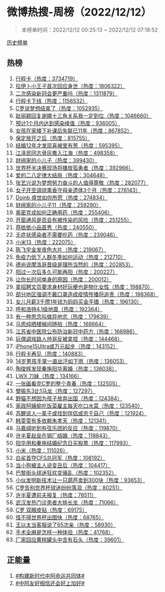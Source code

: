 <h1>
微博热搜-周榜（2022/12/12）
</h1>
<blockquote>
<p>
本榜单时间：2022/12/12 00:25:13 ~ 2022/12/12 07:18:52
</p>
</blockquote>
<p>
<a href="https://github.com/daifee/weibo-hot-search/tree/main/archives/weekly">历史榜单</a>
</p>
<h2>
热榜
</h2>
<ol>

<li>
<a href="https://s.weibo.com/weibo?q=%23%E8%A1%8C%E7%A8%8B%E5%8D%A1%23" target="weibo">
行程卡（热度：3734719）
</a>
</li>

<li>
<a href="https://s.weibo.com/weibo?q=%23%E6%8B%89%E4%BC%8A%E5%8D%9C%E5%B0%8F%E7%8E%8B%E5%AD%90%E9%A6%96%E6%AC%A1%E5%9B%9E%E5%BA%94%E8%BA%AB%E4%B8%96%23" target="weibo">
拉伊卜小王子首次回应身世（热度：1806322）
</a>
</li>

<li>
<a href="https://s.weibo.com/weibo?q=%23%E4%BA%8C%E6%AC%A1%E6%84%9F%E6%9F%93%E6%96%B0%E5%86%A0%E4%BC%9A%E6%9B%B4%E4%B8%A5%E9%87%8D%E5%90%97%23" target="weibo">
二次感染新冠会更严重吗（热度：1311879）
</a>
</li>

<li>
<a href="https://s.weibo.com/weibo?q=%23%E8%A1%8C%E7%A8%8B%E5%8D%A1%E4%B8%8B%E7%BA%BF%23" target="weibo">
行程卡下线（热度：1156532）
</a>
</li>

<li>
<a href="https://s.weibo.com/weibo?q=%23C%E7%BD%97%E8%AF%B4%E6%A2%A6%E6%83%B3%E7%BB%93%E6%9D%9F%E4%BA%86%23" target="weibo">
C罗说梦想结束了（热度：1052935）
</a>
</li>

<li>
<a href="https://s.weibo.com/weibo?q=%23%E8%B5%B5%E4%B8%BD%E9%A2%96%E5%9B%9E%E5%A4%8D%E8%B0%A2%E5%A8%9C%E5%8D%81%E4%B8%89%E8%A7%92%E5%85%B3%E7%B3%BB%E6%88%91%E4%B8%80%E5%AE%9A%E5%88%B0%E4%BD%8D%23" target="weibo">
赵丽颖回复谢娜十三角关系我一定到位（热度：1046660）
</a>
</li>

<li>
<a href="https://s.weibo.com/weibo?q=%23%E9%A2%84%E8%AE%A11%E4%B8%AA%E6%9C%88%E5%86%85%E8%BE%BE%E5%88%B0%E6%84%9F%E6%9F%93%E5%B3%B0%E5%80%BC%23" target="weibo">
预计1个月内达到感染峰值（热度：936005）
</a>
</li>

<li>
<a href="https://s.weibo.com/weibo?q=%23%E5%A5%B3%E5%AD%A9%E5%9C%A8%E5%AE%B6%E6%A5%BC%E4%B8%8B%E8%A1%A5%E8%AF%BE%E5%90%8E%E5%A4%B1%E8%81%94%E5%B7%B211%E5%B9%B4%23" target="weibo">
女孩在家楼下补课后失联已11年（热度：867852）
</a>
</li>

<li>
<a href="https://s.weibo.com/weibo?q=%23%E4%BF%9D%E5%AE%9A%E6%94%BE%E5%BC%80%E4%B9%8B%E5%90%8E%23" target="weibo">
保定放开之后（热度：815755）
</a>
</li>

<li>
<a href="https://s.weibo.com/weibo?q=%23%E7%BB%93%E5%A9%9A12%E5%B9%B4%E6%89%8D%E5%8F%91%E7%8E%B0%E5%96%9C%E8%A2%AB%E9%87%8C%E6%9C%89%E8%91%B1%23" target="weibo">
结婚12年才发现喜被里有葱（热度：595395）
</a>
</li>

<li>
<a href="https://s.weibo.com/weibo?q=%23%E6%B1%9F%E6%B3%BD%E6%B0%91%E5%90%8C%E5%BF%97%E9%AA%A8%E7%81%B0%E6%92%92%E5%85%A5%E6%B1%9F%E6%B5%B7%23" target="weibo">
江泽民同志骨灰撒入江海（热度：498358）
</a>
</li>

<li>
<a href="https://s.weibo.com/weibo?q=%23%E8%B4%A2%E9%98%80%E5%AE%B6%E7%9A%84%E5%B0%8F%E5%84%BF%E5%AD%90%23" target="weibo">
财阀家的小儿子（热度：399430）
</a>
</li>

<li>
<a href="https://s.weibo.com/weibo?q=%23%E4%B8%96%E7%95%8C%E6%9D%AF%E5%8D%8A%E5%86%B3%E8%B5%9B%E7%8E%B0%E5%9C%BA%E5%B0%86%E6%92%AD%E6%94%BE%E5%AD%A4%E5%8B%87%E8%80%85%23" target="weibo">
世界杯半决赛现场将播放孤勇者（热度：392966）
</a>
</li>

<li>
<a href="https://s.weibo.com/weibo?q=%23%E7%88%B1%E7%9A%84%E4%BA%8C%E5%85%AB%E5%AE%9A%E5%BE%8B%E5%A4%A7%E7%BB%93%E5%B1%80%23" target="weibo">
爱的二八定律大结局（热度：304648）
</a>
</li>

<li>
<a href="https://s.weibo.com/weibo?q=%23%E5%BC%A0%E8%89%BA%E5%85%B4%E8%AF%B4%E4%B8%BA%E6%A2%A6%E6%83%B3%E5%8A%AA%E5%8A%9B%E5%A5%8B%E6%96%97%E7%9A%84%E4%BA%BA%E5%80%BC%E5%BE%97%E5%B0%8A%E6%95%AC%23" target="weibo">
张艺兴说为梦想努力奋斗的人值得尊敬（热度：282077）
</a>
</li>

<li>
<a href="https://s.weibo.com/weibo?q=%23%E5%A5%B3%E5%AD%90%E5%BC%80%E7%A9%BA%E8%B0%83%E7%83%A7%E7%86%8F%E9%A6%99%E5%AE%88%E6%AF%8D%E4%BA%B2%E9%81%97%E4%BD%933%E4%B8%AA%E6%9C%88%23" target="weibo">
女子开空调烧熏香守母亲遗体3个月（热度：278143）
</a>
</li>

<li>
<a href="https://s.weibo.com/weibo?q=%23Doinb%20%E7%9B%9B%E4%B8%96%E5%A6%82%E4%BD%A0%E6%89%80%E6%84%BF%23" target="weibo">
Doinb 盛世如你所愿（热度：274834）
</a>
</li>

<li>
<a href="https://s.weibo.com/weibo?q=%23%E8%B4%A2%E9%98%80%E5%AE%B6%E7%9A%84%E5%B0%8F%E5%84%BF%E5%AD%9011%23" target="weibo">
财阀家的小儿子11（热度：259290）
</a>
</li>

<li>
<a href="https://s.weibo.com/weibo?q=%23%E5%A5%A5%E5%AF%86%E5%85%8B%E6%88%8E%E5%A6%82%E4%BD%95%E6%AD%A3%E7%A1%AE%E7%94%A8%E8%8D%AF%23" target="weibo">
奥密克戎如何正确用药（热度：255406）
</a>
</li>

<li>
<a href="https://s.weibo.com/weibo?q=%23%E5%BC%80%E7%AA%97%E9%80%9A%E9%A3%8E%E6%98%AF%E5%90%A6%E4%BC%9A%E6%9C%89%E8%A2%AB%E4%BC%A0%E6%9F%93%E7%9A%84%E9%A3%8E%E9%99%A9%23" target="weibo">
开窗通风是否会有被传染的风险（热度：251255）
</a>
</li>

<li>
<a href="https://s.weibo.com/weibo?q=%23%E8%92%8B%E4%BE%9D%E4%BE%9D%E5%B0%8F%E5%93%81%E9%A6%96%E7%A7%80%23" target="weibo">
蒋依依小品首秀（热度：240550）
</a>
</li>

<li>
<a href="https://s.weibo.com/weibo?q=%23%E6%97%A0%E7%97%87%E7%8A%B6%E6%84%9F%E6%9F%93%E8%80%85%E4%B8%8D%E9%9C%80%E8%A6%81%E5%90%83%E8%8D%AF%23" target="weibo">
无症状感染者不需要吃药（热度：239046）
</a>
</li>

<li>
<a href="https://s.weibo.com/weibo?q=%23%E5%B0%8F%E7%B1%B313%23" target="weibo">
小米13（热度：222075）
</a>
</li>

<li>
<a href="https://s.weibo.com/weibo?q=%23%E9%99%88%E9%A3%9E%E5%AE%87%E9%87%91%E5%8F%91%E5%A4%9C%E8%89%B2%E5%A4%A7%E7%89%87%23" target="weibo">
陈飞宇金发夜色大片（热度：219067）
</a>
</li>

<li>
<a href="https://s.weibo.com/weibo?q=%23%E5%85%8D%E7%96%AB%E5%8A%9B%E4%BD%8E%E4%B8%8B%E4%BA%BA%E7%BE%A4%E5%86%AC%E5%AD%A3%E5%A6%82%E4%BD%95%E8%BF%90%E5%8A%A8%23" target="weibo">
免疫力低下人群冬季如何运动（热度：212710）
</a>
</li>

<li>
<a href="https://s.weibo.com/weibo?q=%23%E5%BE%B7%E5%B0%9A%E8%AF%B4%E6%91%A9%E6%B4%9B%E5%93%A5%E6%99%8B%E7%BA%A7%E6%98%AF%E7%90%86%E6%89%80%E5%BD%93%E7%84%B6%E7%9A%84%23" target="weibo">
德尚说摩洛哥晋级是理所当然的（热度：202853）
</a>
</li>

<li>
<a href="https://s.weibo.com/weibo?q=%23%E9%98%B3%E8%BF%87%E4%B8%80%E6%AC%A1%E5%90%8E%E5%A4%9A%E4%B9%85%E5%8F%AF%E8%83%BD%E5%86%8D%E9%98%B3%23" target="weibo">
阳过一次后多久可能再阳（热度：200227）
</a>
</li>

<li>
<a href="https://s.weibo.com/weibo?q=%23%E8%AE%A9%E4%BD%A0%E9%95%BF%E6%97%B6%E9%97%B4%E5%8D%95%E8%BA%AB%E7%9A%84%E5%8E%9F%E5%9B%A0%23" target="weibo">
让你长时间单身的原因（热度：200012）
</a>
</li>

<li>
<a href="https://s.weibo.com/weibo?q=%23%E6%8B%BF%E6%8B%9B%E8%81%98%E6%96%87%E5%91%98%E8%A6%81%E6%B1%82%E8%BA%AB%E6%9D%90%E5%A5%BD%E7%8E%A9%E6%A2%97%E4%B9%9F%E6%98%AF%E7%89%A9%E5%8C%96%E5%A5%B3%E6%80%A7%23" target="weibo">
拿招聘文员要求身材好玩梗也是物化女性（热度：198870）
</a>
</li>

<li>
<a href="https://s.weibo.com/weibo?q=%23%E9%83%A8%E5%88%86%E5%9C%B0%E5%8C%BA%E5%BC%BA%E8%B0%83%E4%B8%8D%E6%88%B4%E5%8F%A3%E7%BD%A9%E9%80%A0%E6%88%90%E7%96%AB%E6%83%85%E4%BC%A0%E6%92%AD%E5%B0%86%E8%BF%BD%E8%B4%A3%23" target="weibo">
部分地区强调不戴口罩造成疫情传播将追责（热度：198368）
</a>
</li>

<li>
<a href="https://s.weibo.com/weibo?q=%23%E5%A5%B3%E5%84%BF%E6%9C%88%E8%96%AA3%E5%8D%83%E6%94%921%E5%B9%B4%E9%92%B1%E4%B8%BA%E5%A6%88%E5%A6%88%E4%B9%B0%E9%87%91%E6%89%8B%E9%95%AF%23" target="weibo">
女儿月薪3千攒1年钱为妈妈买金手镯（热度：196130）
</a>
</li>

<li>
<a href="https://s.weibo.com/weibo?q=%23%E5%91%BC%E5%92%8C%E6%B5%A9%E7%89%B94.1%E7%BA%A7%E5%9C%B0%E9%9C%87%23" target="weibo">
呼和浩特4.1级地震（热度：192364）
</a>
</li>

<li>
<a href="https://s.weibo.com/weibo?q=%23%E6%9C%89%E4%B8%80%E7%A7%8D%E6%80%9D%E5%BF%B5%E5%8F%AB%E5%81%9A%E5%BC%82%E5%9C%B0%E6%81%8B%23" target="weibo">
有一种思念叫做异地恋（热度：179639）
</a>
</li>

<li>
<a href="https://s.weibo.com/weibo?q=%23%E9%A9%AC%E6%80%9D%E7%BA%AF%E6%99%92%E6%A5%BC%E6%A2%AF%E9%97%B4%E9%9A%8F%E6%8B%8D%23" target="weibo">
马思纯晒楼梯间随拍（热度：168664）
</a>
</li>

<li>
<a href="https://s.weibo.com/weibo?q=%23%E6%B1%9F%E8%8B%8F%E7%9C%81%E4%B8%AD%E5%8C%BB%E9%99%A2%E5%85%AC%E5%B8%83%E9%98%B2%E6%B2%BB%E6%96%B0%E5%86%A0%E4%B8%AD%E8%8D%AF%E6%96%B9%23" target="weibo">
江苏省中医院公布防治新冠中药方（热度：166986）
</a>
</li>

<li>
<a href="https://s.weibo.com/weibo?q=%23%E7%8E%A9%E5%81%B6%E8%B0%83%E6%88%8F%E8%B7%AF%E4%BA%BA%E5%B8%85%E5%93%A5%E5%8F%8D%E8%A2%AB%E6%8B%BF%E6%8D%8F%23" target="weibo">
玩偶调戏路人帅哥反被拿捏（热度：144468）
</a>
</li>

<li>
<a href="https://s.weibo.com/weibo?q=%23iPhone15Ultra%E6%88%96%E4%B8%87%E5%85%83%E8%B5%B7%E6%AD%A5%23" target="weibo">
iPhone15Ultra或万元起步（热度：143152）
</a>
</li>

<li>
<a href="https://s.weibo.com/weibo?q=%23%E8%A1%8C%E7%A8%8B%E5%8D%A1%E5%86%8D%E8%A7%81%23" target="weibo">
行程卡再见（热度：140883）
</a>
</li>

<li>
<a href="https://s.weibo.com/weibo?q=%2314%E5%B2%81%E7%94%B7%E5%AD%A9%E6%89%8B%E6%8E%8C%E4%B8%80%E7%9B%B4%E5%87%BA%E6%B1%97%E5%A6%82%E4%B8%8B%E9%9B%A8%23" target="weibo">
14岁男孩手掌一直出汗如下雨（热度：136053）
</a>
</li>

<li>
<a href="https://s.weibo.com/weibo?q=%23%E9%99%B6%E4%BF%8A%E8%BE%89%E5%8F%91%E7%8E%B0%E7%A7%A6%E6%96%BD%E9%98%B3%E5%8D%8E%E7%A6%BB%E5%A9%9A%23" target="weibo">
陶俊辉发现秦施阳华离婚（热度：136038）
</a>
</li>

<li>
<a href="https://s.weibo.com/weibo?q=%23LWX%20%E5%88%80%E5%A6%B9%23" target="weibo">
LWX 刀妹（热度：134166）
</a>
</li>

<li>
<a href="https://s.weibo.com/weibo?q=%23%E4%B8%80%E5%BC%A0%E7%94%BB%E7%9C%8B%E5%AE%8CC%E7%BD%97%E7%9A%84%E6%95%B4%E4%B8%AA%E9%9D%92%E6%98%A5%23" target="weibo">
一张画看完C罗的整个青春（热度：132505）
</a>
</li>

<li>
<a href="https://s.weibo.com/weibo?q=%23%E6%A8%8A%E6%8C%AF%E4%B8%9C3%E6%AF%941%E9%A9%AC%E9%BE%99%23" target="weibo">
樊振东3比1马龙（热度：127297）
</a>
</li>

<li>
<a href="https://s.weibo.com/weibo?q=%23%E9%87%8E%E7%8C%AB%E4%B8%8D%E6%83%B3%E5%9B%A0%E4%B8%BA%E5%AD%A9%E5%AD%90%E6%94%BE%E5%BC%83%E5%87%BA%E5%9B%BD%23" target="weibo">
野猫不想因为孩子放弃出国（热度：124384）
</a>
</li>

<li>
<a href="https://s.weibo.com/weibo?q=%23%E5%AE%B6%E6%94%BF%E9%98%BF%E5%A7%A8%E5%81%B7%E5%90%83%E9%A5%AD%E8%8F%9C%E9%9B%87%E4%B8%BB%E6%AF%8F%E5%A4%A9%E5%90%83%E5%8F%A3%E6%B0%B4%E8%8F%9C%23" target="weibo">
家政阿姨偷吃饭菜雇主每天吃口水菜（热度：123540）
</a>
</li>

<li>
<a href="https://s.weibo.com/weibo?q=%23%E8%8B%8F%E9%86%92%E8%AF%B4%E4%BA%BA%E4%B8%80%E8%BE%88%E5%AD%90%E6%88%96%E6%89%BE%E5%88%B0%E4%BC%B4%E4%BE%A3%E6%88%96%E5%BF%A0%E4%BA%8E%E8%87%AA%E5%B7%B1%23" target="weibo">
苏醒说人一辈子或找到伴侣或忠于自己（热度：121924）
</a>
</li>

<li>
<a href="https://s.weibo.com/weibo?q=%23%E9%9F%A9%E9%9B%AF%E9%9B%AF%E6%9C%89%E5%A4%9A%E4%BE%9D%E8%B5%96%E6%9C%B1%E5%AD%9D%E5%A4%A9%23" target="weibo">
韩雯雯有多依赖朱孝天（热度：121341）
</a>
</li>

<li>
<a href="https://s.weibo.com/weibo?q=%23%E9%A9%AC%E5%98%89%E7%A5%BA%E5%90%AC%E5%88%B0%E6%9C%89%E5%BC%A6%E4%B9%90%E5%9B%A2%E7%9A%84%E5%8F%8D%E5%BA%94%23" target="weibo">
马嘉祺听到有弦乐团的反应（热度：119870）
</a>
</li>

<li>
<a href="https://s.weibo.com/weibo?q=%23%E8%AE%B8%E5%8D%8A%E5%A4%8F%E8%B5%B5%E5%9E%92%E5%9C%A8%E9%92%A2%E5%8E%82%E7%BB%93%E5%A9%9A%23" target="weibo">
许半夏赵垒在钢厂结婚（热度：118843）
</a>
</li>

<li>
<a href="https://s.weibo.com/weibo?q=%23%E9%98%B3%E5%8D%8E%E7%94%A8%E5%92%8C%E7%A7%A6%E6%96%BD%E7%BB%93%E5%A9%9A%E7%BA%AA%E5%BF%B5%E6%97%A5%E4%B9%B0%E8%82%A1%E7%A5%A8%23" target="weibo">
阳华用和秦施结婚纪念日买股票（热度：117993）
</a>
</li>

<li>
<a href="https://s.weibo.com/weibo?q=%23%E5%B0%8F%E7%B1%B3%23" target="weibo">
小米（热度：111026）
</a>
</li>

<li>
<a href="https://s.weibo.com/weibo?q=%23%E7%99%BD%E9%B2%A8%E9%A6%96%E5%A4%BACFS%E6%80%BB%E5%86%A0%E5%86%9B%23" target="weibo">
白鲨首夺CFS总冠军（热度：108192）
</a>
</li>

<li>
<a href="https://s.weibo.com/weibo?q=%23%E5%BD%93%E5%B0%8F%E7%8B%97%E8%A2%AB%E4%B8%BB%E4%BA%BA%E8%AF%B4%E5%8F%98%E4%B8%91%E5%90%8E%23" target="weibo">
当小狗被主人说变丑后（热度：104417）
</a>
</li>

<li>
<a href="https://s.weibo.com/weibo?q=%23%E5%B7%B4%E9%BB%8E%E8%A1%97%E5%A4%B4%E7%90%83%E8%BF%B7%E7%8B%82%E6%AC%A2%E5%8F%98%E9%AA%9A%E4%B9%B1%23" target="weibo">
巴黎街头球迷狂欢变骚乱（热度：102352）
</a>
</li>

<li>
<a href="https://s.weibo.com/weibo?q=%23%E5%B0%8F%E4%BC%99%E5%8F%91%E6%98%8E%E6%96%B0%E6%8A%80%E6%9C%AF%E8%AE%A9%E4%B8%80%E5%8F%AA%E8%91%AB%E8%8A%A6%E5%8D%96%E5%88%B0300%E5%9D%97%23" target="weibo">
小伙发明新技术让一只葫芦卖到300块（热度：93653）
</a>
</li>

<li>
<a href="https://s.weibo.com/weibo?q=%23C%E7%BD%97%E5%91%8A%E5%88%AB%E4%B8%96%E7%95%8C%E6%9D%AF%E7%90%83%E8%BF%B7%E7%BA%B7%E7%BA%B7%E8%90%BD%E6%B3%AA%23" target="weibo">
C罗告别世界杯球迷纷纷落泪（热度：80251）
</a>
</li>

<li>
<a href="https://s.weibo.com/weibo?q=%23%E8%AE%B8%E5%8D%8A%E5%A4%8F%E9%81%AD%E5%89%8D%E5%A4%AB%E6%8A%A5%E5%A4%8D%23" target="weibo">
许半夏遭前夫报复（热度：78511）
</a>
</li>

<li>
<a href="https://s.weibo.com/weibo?q=%23%E6%AD%A6%E6%B1%89%E5%8F%91%E7%83%AD%E9%97%A8%E8%AF%8A%E6%82%A3%E8%80%85%E5%A4%A7%E6%8E%92%E9%95%BF%E9%BE%99%23" target="weibo">
武汉发热门诊患者大排长龙（热度：71066）
</a>
</li>

<li>
<a href="https://s.weibo.com/weibo?q=%23C%E7%BD%97%20%E5%8F%8C%E7%9C%BC%E7%9A%AE%E8%B4%B4%23" target="weibo">
C罗 双眼皮贴（热度：69175）
</a>
</li>

<li>
<a href="https://s.weibo.com/weibo?q=%23%E6%80%AA%E4%B8%8D%E5%BE%97%E4%B8%96%E7%95%8C%E6%9D%AF%E5%87%BA%E5%9B%BE%E5%BF%AB%23" target="weibo">
怪不得世界杯出图快（热度：68765）
</a>
</li>

<li>
<a href="https://s.weibo.com/weibo?q=%23%E7%8E%8B%E4%BB%A5%E5%A4%AA%E5%BD%93%E5%AE%A2%E6%9C%8D%E8%AF%B4%E4%BA%8665%E6%AC%A1%E4%BA%B2%23" target="weibo">
王以太当客服说了65次亲（热度：58930）
</a>
</li>

<li>
<a href="https://s.weibo.com/weibo?q=%23%E6%89%8B%E6%9C%AF%E5%85%A8%E9%BA%BB%E6%98%AF%E6%80%8E%E6%A0%B7%E4%B8%80%E7%A7%8D%E4%BD%93%E9%AA%8C%23" target="weibo">
手术全麻是怎样一种体验（热度：41768）
</a>
</li>

<li>
<a href="https://s.weibo.com/weibo?q=%23%E5%8E%82%E5%AE%B6%E5%9B%9E%E5%BA%94%E9%BB%84%E6%A1%83%E7%BD%90%E5%A4%B4%E4%B8%AD%E5%90%AB%E6%9C%89%E7%9F%B3%E5%A4%B4%23" target="weibo">
厂家回应黄桃罐头中含有石头（热度：39601）
</a>
</li>

</ol>
<h2>
正能量
</h2>
<ol>

<li>
<a href="https://s.weibo.com/weibo?q=%23%23%E6%9E%84%E5%BB%BA%E6%96%B0%E6%97%B6%E4%BB%A3%E4%B8%AD%E9%98%BF%E5%91%BD%E8%BF%90%E5%85%B1%E5%90%8C%E4%BD%93%23%23" target="weibo">
#构建新时代中阿命运共同体#
</a>
</li>

<li>
<a href="https://s.weibo.com/weibo?q=%23%23%E4%B8%AD%E9%98%BF%E5%8F%8B%E5%A5%BD%E7%9B%B8%E4%BF%A1%E8%BF%98%E4%BC%9A%E5%A5%BD%E4%B8%8A%E5%8A%A0%E5%A5%BD%23%23" target="weibo">
#中阿友好相信还会好上加好#
</a>
</li>

</ol>